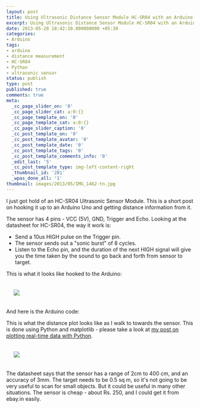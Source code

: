 ```yaml
---
layout: post
title: Using Ultrasonic Distance Sensor Module HC-SR04 with an Arduino
excerpt: Using Ultrasonic Distance Sensor Module HC-SR04 with an Arduino
date: 2013-05-28 18:42:18.000000000 +05:30
categories:
- Arduino
tags:
- arduino
- distance measurement
- HC-SR04
- Python
- ultrasonic sensor
status: publish
type: post
published: true
comments: true
meta:
  _cc_page_slider_on: '0'
  _cc_page_slider_cat: a:0:{}
  _cc_page_template_on: '0'
  _cc_page_template_cat: a:0:{}
  _cc_page_slider_caption: '0'
  _cc_post_template_on: '0'
  _cc_post_template_avatar: '0'
  _cc_post_template_date: '0'
  _cc_post_template_tags: '0'
  _cc_post_template_comments_info: '0'
  _edit_last: '5'
  _cc_post_template_type: img-left-content-right
  _thumbnail_id: '281'
  _wpas_done_all: '1'
thumbnail: images/2013/05/IMG_1462-tn.jpg
---
```

<p>I just got hold of an HC-SR04 Ultrasonic Sensor Module. This is a short post on hooking it up to an Arduino Uno and getting distance information from it.</p>
<p>The sensor has 4 pins - VCC (5V), GND, Trigger and Echo. Looking at the datasheet for HC-SR04, the way it work is:</p>
<p><!-- start list--></p>
<ul>
<li>
Send a 10us HIGH pulse on the Trigger pin.
</li>
<li>
The sensor sends out a "sonic burst" of 8 cycles.
</li>
<li>
Listen to the Echo pin, and the duration of the next HIGH signal will give you the time taken by the sound to go back and forth from sensor to target.
</li>
</ul>
<p><!-- end list --></p>
<p>This is what it looks like hooked to the Arduino:</p>
<p><img style="padding: 20px;" src="{{ site.baseurl }}/images/2013/05/IMG_1462.jpg"/></p>
<p>And here is the Arduino code:</p>
<p><script src="https://gist.github.com/electronut/5662576.js"></script></p>
<p>This is what the distance plot looks like as I walk to towards the sensor. This is done using Python and matplotlib - please take a look at <a href="http://electronut.in/plotting-real-time-data-from-arduino-using-python/" title="Plotting real-time data from Arduino using Python">my post on plotting real-time data with Python</a>.</p>
<p><img style="padding: 20px;" src="{{ site.baseurl }}/images/2013/05/distance-plot.png"/></p>
<p>The datasheet says that the sensor has a range of 2cm to 400 cm, and an accuracy of 3mm. The target needs to be 0.5 sq m, so it's not going to be very useful to scan for small objects. But it could be useful in many other situations. The sensor is cheap - about Rs. 250, and I could get it from ebay.in easily. </p>
